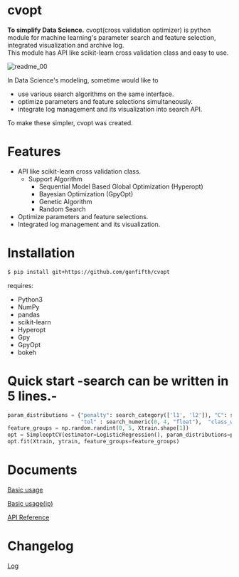 # cvopt
__To simplify Data Science.__
cvopt(cross validation optimizer) is python module for machine learning's parameter search and feature selection, integrated visualization and archive log.   
This module has API like scikit-learn cross validation class and easy to use.

![readme_00](https://github.com/genfifth/cvopt/blob/master/etc/images/readme_00.PNG)

In Data Science's modeling, sometime would like to
* use various search algorithms on the same interface.
* optimize parameters and feature selections simultaneously.
* integrate log management and its visualization into search API.

To make these simpler, cvopt was created.

# Features
* API like scikit-learn cross validation class.
   * Support Algorithm
      * Sequential Model Based Global Optimization (Hyperopt)
      * Bayesian Optimization (GpyOpt)
      * Genetic Algorithm
      * Random Search
* Optimize parameters and feature selections.
* Integrated log management and its visualization.


# Installation   
```bash
$ pip install git+https://github.com/genfifth/cvopt
```
requires:   
* Python3
* NumPy
* pandas
* scikit-learn
* Hyperopt
* Gpy
* GpyOpt
* bokeh
   
# Quick start -search can be written in 5 lines.-
```python
param_distributions = {"penalty": search_category(['l1', 'l2']), "C": search_numeric(0, 3, "float"), 
                       "tol" : search_numeric(0, 4, "float"),  "class_weight" : search_category([None, "balanced"])}
feature_groups = np.random.randint(0, 5, Xtrain.shape[1]) 
opt = SimpleoptCV(estimator=LogisticRegression(), param_distributions=param_distributions)
opt.fit(Xtrain, ytrain, feature_groups=feature_groups)
```
   
# Documents
[Basic usage](https://github.com/genfifth/cvopt/blob/master/notebooks/basic_usage.ipynb)
   
[Basic usage(jp)](https://github.com/genfifth/cvopt/blob/master/notebooks/basic_usage_jp.ipynb)
   
[API Reference](https://genfifth.github.io/cvopt/)

# Changelog
[Log](https://github.com/genfifth/cvopt/blob/master/Changelog.md)   
